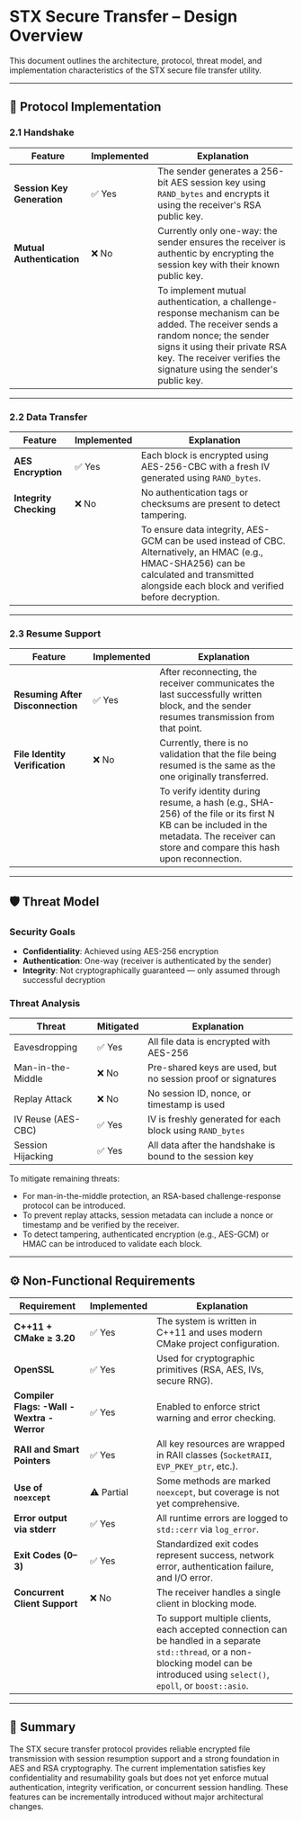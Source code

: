 # STX Secure Transfer – Design Overview

This document outlines the architecture, protocol, threat model, and implementation characteristics of the STX secure file transfer utility.

---

## 🔐 Protocol Implementation

### 2.1 Handshake

| Feature                            | Implemented | Explanation |
|-----------------------------------|-------------|-------------|
| **Session Key Generation**        | ✅ Yes      | The sender generates a 256-bit AES session key using `RAND_bytes` and encrypts it using the receiver's RSA public key. |
| **Mutual Authentication**         | ❌ No       | Currently only one-way: the sender ensures the receiver is authentic by encrypting the session key with their known public key. |
|                                   |             | To implement mutual authentication, a challenge-response mechanism can be added. The receiver sends a random nonce; the sender signs it using their private RSA key. The receiver verifies the signature using the sender's public key. |

---

### 2.2 Data Transfer

| Feature               | Implemented | Explanation |
|----------------------|-------------|-------------|
| **AES Encryption**    | ✅ Yes      | Each block is encrypted using AES-256-CBC with a fresh IV generated using `RAND_bytes`. |
| **Integrity Checking**| ❌ No       | No authentication tags or checksums are present to detect tampering. |
|                       |             | To ensure data integrity, AES-GCM can be used instead of CBC. Alternatively, an HMAC (e.g., HMAC-SHA256) can be calculated and transmitted alongside each block and verified before decryption. |

---

### 2.3 Resume Support

| Feature                                | Implemented | Explanation |
|---------------------------------------|-------------|-------------|
| **Resuming After Disconnection**      | ✅ Yes      | After reconnecting, the receiver communicates the last successfully written block, and the sender resumes transmission from that point. |
| **File Identity Verification**        | ❌ No       | Currently, there is no validation that the file being resumed is the same as the one originally transferred. |
|                                       |             | To verify identity during resume, a hash (e.g., SHA-256) of the file or its first N KB can be included in the metadata. The receiver can store and compare this hash upon reconnection. |

---

## 🛡 Threat Model

### Security Goals

- **Confidentiality**: Achieved using AES-256 encryption
- **Authentication**: One-way (receiver is authenticated by the sender)
- **Integrity**: Not cryptographically guaranteed — only assumed through successful decryption

### Threat Analysis

| Threat                 | Mitigated | Explanation |
|------------------------|-----------|-------------|
| Eavesdropping          | ✅ Yes    | All file data is encrypted with AES-256 |
| Man-in-the-Middle      | ❌ No     | Pre-shared keys are used, but no session proof or signatures |
| Replay Attack          | ❌ No     | No session ID, nonce, or timestamp is used |
| IV Reuse (AES-CBC)     | ✅ Yes    | IV is freshly generated for each block using `RAND_bytes` |
| Session Hijacking      | ✅ Yes    | All data after the handshake is bound to the session key |

To mitigate remaining threats:
- For man-in-the-middle protection, an RSA-based challenge-response protocol can be introduced.
- To prevent replay attacks, session metadata can include a nonce or timestamp and be verified by the receiver.
- To detect tampering, authenticated encryption (e.g., AES-GCM) or HMAC can be introduced to validate each block.

---

## ⚙️ Non-Functional Requirements

| Requirement                               | Implemented | Explanation |
|-------------------------------------------|-------------|-------------|
| **C++11 + CMake ≥ 3.20**                  | ✅ Yes      | The system is written in C++11 and uses modern CMake project configuration. |
| **OpenSSL**                               | ✅ Yes      | Used for cryptographic primitives (RSA, AES, IVs, secure RNG). |
| **Compiler Flags: -Wall -Wextra -Werror** | ✅ Yes  | Enabled to enforce strict warning and error checking. |
| **RAII and Smart Pointers**               | ✅ Yes      | All key resources are wrapped in RAII classes (`SocketRAII`, `EVP_PKEY_ptr`, etc.). |
| **Use of `noexcept`**                     | ⚠️ Partial  | Some methods are marked `noexcept`, but coverage is not yet comprehensive. |
| **Error output via stderr**               | ✅ Yes      | All runtime errors are logged to `std::cerr` via `log_error`. |
| **Exit Codes (0–3)**                      | ✅ Yes      | Standardized exit codes represent success, network error, authentication failure, and I/O error. |
| **Concurrent Client Support**             | ❌ No       | The receiver handles a single client in blocking mode. |
|                                           |             | To support multiple clients, each accepted connection can be handled in a separate `std::thread`, or a non-blocking model can be introduced using `select()`, `epoll`, or `boost::asio`. |

---

## 📌 Summary

The STX secure transfer protocol provides reliable encrypted file transmission with session resumption support and a strong foundation in AES and RSA cryptography. The current implementation satisfies key confidentiality and resumability goals but does not yet enforce mutual authentication, integrity verification, or concurrent session handling. These features can be incrementally introduced without major architectural changes.
